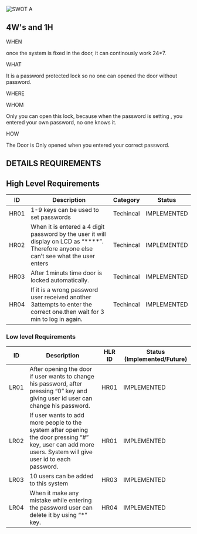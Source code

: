 
![SWOT A](https://user-images.githubusercontent.com/71684969/146224380-f09c1315-e5db-4441-9420-8b970bd9a05b.png)



## 4W's and 1H

WHEN

once the system is fixed in the door, it can continously work 24*7. 

WHAT

It is a password protected lock so no one can opened the door without password.

WHERE

 

WHOM

Only you can open this lock, because when the password is setting , you entered your own password, no one knows it.
 
HOW

The Door is Only opened when you entered your correct password.

## DETAILS REQUIREMENTS
## High Level Requirements 
| ID | Description | Category | Status | 
| ----- | ----- | ------- | ---------|
| HR01 | 1-9 keys can be used to set passwords | Techincal | IMPLEMENTED | 
| HR02 | When it is entered a 4 digit password by the user it will display on LCD as “****”. Therefore anyone else can’t see what the user enters | Techincal | IMPLEMENTED |
| HR03 | After 1minuts time door is locked automatically. | Techincal | IMPLEMENTED |
| HR04 | If it is a wrong password user received another 3attempts to enter the correct one.then wait for 3 min to log in again. | Techincal | IMPLEMENTED |

### Low level Requirements
 
| ID | Description | HLR ID | Status (Implemented/Future) |
| ------ | --------- | ------ | ----- |
|LR01| After opening the door if user wants to change his password, after pressing “0” key and giving user id user can change his password.|HR01|IMPLEMENTED|
|LR02| If user wants to add more people to the system after opening the door pressing “#” key, user can add more users. System will give user id to each password. |HR01|IMPLEMENTED|
|LR03| 10 users can be added to this system  | HR03 |IMPLEMENTED|
|LR04| When it make any mistake while entering the password user can delete it by using “*” key. |HR04| IMPLEMENTED |
